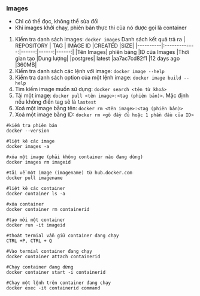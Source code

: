 ### Images

- Chỉ có thể đọc, không thể sửa đổi
- Khi images khởi chạy, phiên bản thực thi của nó được gọi là container

1. Kiểm tra danh sách images: `docker images`
   Danh sách kết quả trả ra
   | REPOSITORY | TAG | IMAGE ID |CREATED |SIZE|
   |----------|:-------------:|------:|------:|------:|
   |Tên Images| phiên bảng |ID của Images |Thời gian tạo |Dung lượng|
   |postgres| latest |aa7ac7cd82f1 |12 days ago |360MB|
1. Kiểm tra danh sách các lệnh với image: `docker image --help`
1. Kiểm tra danh sách option của một lệnh image: `docker image build --help`
1. Tìm kiếm image muốn sử dụng: `docker search <tên từ khoá>`
1. Tải một image: `docker pull <tên image>:<tag (phiên bản)>`. Mặc định nếu không điền tag sẽ là `lastest`
1. Xoá một image bằng tên: `docker rm <tên image>:<tag (phiên bản)>`
1. Xoá một image bằng ID: `docker rm <gõ đầy đủ hoặc 1 phần đầu của ID>`

```
#kiểm tra phiên bản
docker --version

#liệt kê các image
docker images -a

#xóa một image (phải không container nào đang dùng)
docker images rm imageid

#tải về một image (imagename) từ hub.docker.com
docker pull imagename

#liệt kê các container
docker container ls -a

#xóa container
docker container rm containerid

#tạo mới một container
docker run -it imageid

#thoát termial vẫn giữ container đang chạy
CTRL +P, CTRL + Q

#Vào termial container đang chạy
docker container attach containerid

#Chạy container đang dừng
docker container start -i containerid

#Chạy một lệnh trên container đang chạy
docker exec -it containerid command

```
